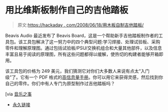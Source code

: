 # 用比维斯板制作自己的吉他踏板

> 原文:[https://hackaday . com/2008/06/18/用木板自制吉他踏板/](https://hackaday.com/2008/06/18/make-your-own-guitar-pedal-with-beavis-board/)

Beavis Audio 最近发布了 Beavis Board，这是一个帮助新手吉他踏板制作者的工具包。该工具包解决了这一努力中的四个典型问题:学习焊接、处理试验板、采购零件和理解原理图。通过包括试验板/PSU/交换机组合和大量其他部件，以及信息丰富且易于阅读的原理图，所有这些问题都得以缓解，使热切的构建者能够开箱即用。

该工具包的价格为 249 美元，我们猜测它对你们大多数人来说有点太“入门级”了。它有一个 PDF 格式的[高信息量手册](http://www.beavisaudio.com/bboard/docs/HackersGuideToTheBeavisBoard.pdf)。你可以用它来获得灵感，然后找到你自己的零件。你们中有人专门为原型制作过吉他踏板吗？

[via [音乐之事](http://musicthing.blogspot.com/2008/06/beavis-board-super-simple-all-in-one.html)

*   [永久链接](http://www.beavisaudio.com/bboard/index.htm)